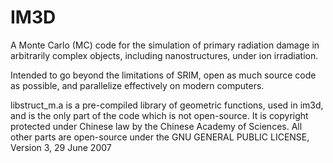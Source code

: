 IM3D
======

A Monte Carlo (MC) code for the simulation of primary radiation damage 
in arbitrarily complex objects, including nanostructures, under ion 
irradiation.

Intended to go beyond the limitations of SRIM, open as much source code 
as possible, and parallelize effectively on modern computers.

libstruct_m.a is a pre-compiled library of geometric functions, used in 
im3d, and is the only part of the code which is not open-source. It is 
copyright protected under Chinese law by the Chinese Academy of 
Sciences. All other parts are open-source under the GNU GENERAL PUBLIC 
LICENSE, Version 3, 29 June 2007

